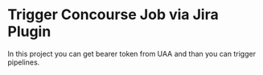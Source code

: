 ﻿# Trigger Concourse Job via Jira Plugin

In this project you can get bearer token from UAA and than you can trigger pipelines.

